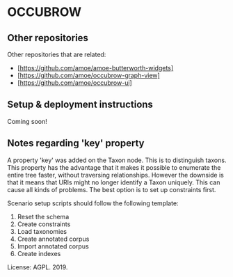 # OCCUBROW

## Other repositories

Other repositories that are related:

* [https://github.com/amoe/amoe-butterworth-widgets]
* [https://github.com/amoe/occubrow-graph-view]
* [https://github.com/amoe/occubrow-ui]

## Setup & deployment instructions

Coming soon!

## Notes regarding 'key' property

A property 'key' was added on the Taxon node.  This is to distinguish taxons.
This property has the advantage that it makes it possible to enumerate the entire
tree faster, without traversing relationships.  However the downside is that
it means that URIs might no longer identify a Taxon uniquely.  This can cause
all kinds of problems.  The best option is to set up constraints first.

Scenario setup scripts should follow the following template:

1. Reset the schema
2. Create constraints
3. Load taxonomies
4. Create annotated corpus
5. Import annotated corpus
6. Create indexes

License: AGPL.  2019.
